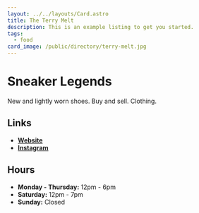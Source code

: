 ```yaml
---
layout: ../../layouts/Card.astro
title: The Terry Melt
description: This is an example listing to get you started.
tags:
  - food
card_image: /public/directory/terry-melt.jpg
---
```


# Sneaker Legends 

New and lightly worn shoes. Buy and sell. Clothing.

## Links

- **[Website](https://sneakerlegends.com)**
- **[Instagram](https://www.instagram.com/sneakerlegendsdearborn)**

## Hours

- **Monday - Thursday:** 12pm - 6pm
- **Saturday:** 12pm - 7pm
- **Sunday:** Closed